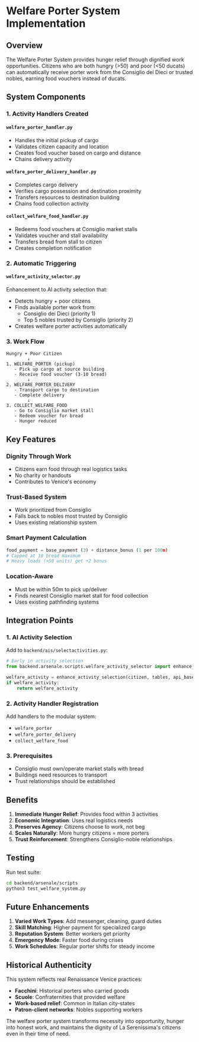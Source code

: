 # Welfare Porter System Implementation

## Overview

The Welfare Porter System provides hunger relief through dignified work opportunities. Citizens who are both hungry (>50) and poor (<50 ducats) can automatically receive porter work from the Consiglio dei Dieci or trusted nobles, earning food vouchers instead of ducats.

## System Components

### 1. Activity Handlers Created

#### `welfare_porter_handler.py`
- Handles the initial pickup of cargo
- Validates citizen capacity and location
- Creates food voucher based on cargo and distance
- Chains delivery activity

#### `welfare_porter_delivery_handler.py`
- Completes cargo delivery
- Verifies cargo possession and destination proximity
- Transfers resources to destination building
- Chains food collection activity

#### `collect_welfare_food_handler.py`
- Redeems food vouchers at Consiglio market stalls
- Validates voucher and stall availability
- Transfers bread from stall to citizen
- Creates completion notification

### 2. Automatic Triggering

#### `welfare_activity_selector.py`
Enhancement to AI activity selection that:
- Detects hungry + poor citizens
- Finds available porter work from:
  - Consiglio dei Dieci (priority 1)
  - Top 5 nobles trusted by Consiglio (priority 2)
- Creates welfare porter activities automatically

### 3. Work Flow

```
Hungry + Poor Citizen
        ↓
1. WELFARE_PORTER (pickup)
   - Pick up cargo at source building
   - Receive food voucher (3-10 bread)
        ↓
2. WELFARE_PORTER_DELIVERY
   - Transport cargo to destination
   - Complete delivery
        ↓
3. COLLECT_WELFARE_FOOD
   - Go to Consiglio market stall
   - Redeem voucher for bread
   - Hunger reduced
```

## Key Features

### Dignity Through Work
- Citizens earn food through real logistics tasks
- No charity or handouts
- Contributes to Venice's economy

### Trust-Based System
- Work prioritized from Consiglio
- Falls back to nobles most trusted by Consiglio
- Uses existing relationship system

### Smart Payment Calculation
```python
food_payment = base_payment (3) + distance_bonus (1 per 100m)
# Capped at 10 bread maximum
# Heavy loads (>50 units) get +2 bonus
```

### Location-Aware
- Must be within 50m to pick up/deliver
- Finds nearest Consiglio market stall for food collection
- Uses existing pathfinding systems

## Integration Points

### 1. AI Activity Selection
Add to `backend/ais/selectactivities.py`:
```python
# Early in activity selection
from backend.arsenale.scripts.welfare_activity_selector import enhance_activity_selection

welfare_activity = enhance_activity_selection(citizen, tables, api_base_url)
if welfare_activity:
    return welfare_activity
```

### 2. Activity Handler Registration
Add handlers to the modular system:
- `welfare_porter`
- `welfare_porter_delivery`
- `collect_welfare_food`

### 3. Prerequisites
- Consiglio must own/operate market stalls with bread
- Buildings need resources to transport
- Trust relationships should be established

## Benefits

1. **Immediate Hunger Relief**: Provides food within 3 activities
2. **Economic Integration**: Uses real logistics needs
3. **Preserves Agency**: Citizens choose to work, not beg
4. **Scales Naturally**: More hungry citizens = more porters
5. **Trust Reinforcement**: Strengthens Consiglio-noble relationships

## Testing

Run test suite:
```bash
cd backend/arsenale/scripts
python3 test_welfare_system.py
```

## Future Enhancements

1. **Varied Work Types**: Add messenger, cleaning, guard duties
2. **Skill Matching**: Higher payment for specialized cargo
3. **Reputation System**: Better workers get priority
4. **Emergency Mode**: Faster food during crises
5. **Work Schedules**: Regular porter shifts for steady income

## Historical Authenticity

This system reflects real Renaissance Venice practices:
- **Facchini**: Historical porters who carried goods
- **Scuole**: Confraternities that provided welfare
- **Work-based relief**: Common in Italian city-states
- **Patron-client networks**: Nobles supporting workers

The welfare porter system transforms necessity into opportunity, hunger into honest work, and maintains the dignity of La Serenissima's citizens even in their time of need.